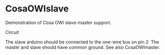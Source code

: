 CosaOWIslave
====

Demonstration of Cosa OWI slave-master support. 

Circuit

The slave arduino should be connected to the one-wire bus on pin 2. The master and slave should have common ground. See also CosaOWImaster. 

